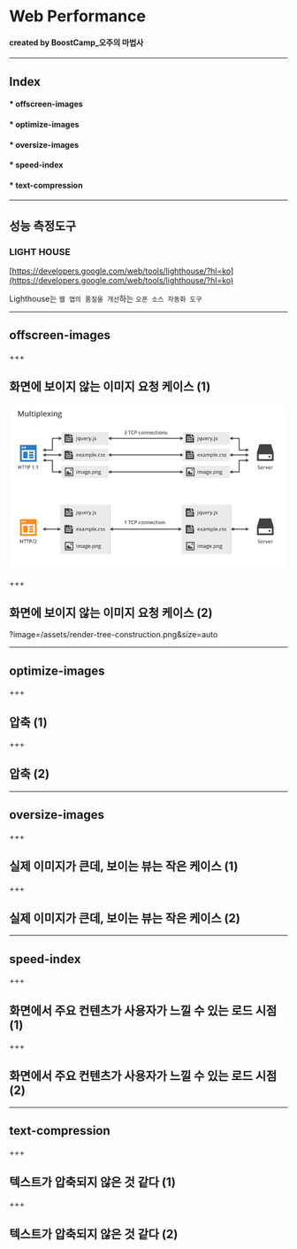# Web Performance

#### created by BoostCamp_오주의 마법사

---

## Index

#### * offscreen-images
#### * optimize-images
#### * oversize-images
#### * speed-index
#### * text-compression

---

## 성능 측정도구 
### LIGHT HOUSE
[https://developers.google.com/web/tools/lighthouse/?hl=ko](https://developers.google.com/web/tools/lighthouse/?hl=ko)  

Lighthouse는 `웹 앱의 품질을 개선`하는 `오픈 소스 자동화 도구`

---

## offscreen-images

+++

## 화면에 보이지 않는 이미지 요청 케이스 (1)
![HTTP1-HTTP2](/assets/http1-http2.png)

+++

## 화면에 보이지 않는 이미지 요청 케이스 (2)

?image=/assets/render-tree-construction.png&size=auto

---

## optimize-images

+++

## 압축 (1)

+++

## 압축 (2)

---

## oversize-images

+++

## 실제 이미지가 큰데, 보이는 뷰는 작은 케이스 (1)

+++

## 실제 이미지가 큰데, 보이는 뷰는 작은 케이스 (2)

---

## speed-index

+++

## 화면에서 주요 컨텐츠가 사용자가 느낄 수 있는 로드 시점 (1)

+++

## 화면에서 주요 컨텐츠가 사용자가 느낄 수 있는 로드 시점 (2)

---

## text-compression

+++

## 텍스트가 압축되지 않은 것 같다 (1)

+++

## 텍스트가 압축되지 않은 것 같다 (2)